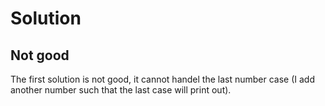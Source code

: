 # Solution
## Not good
The first solution is not good, it cannot handel the last number case (I add another number such that the last case will print out).
